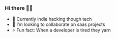 ### Hi there 👋🏼

- 🔭 Currently indie hacking though tech
- 👯 I’m looking to collaborate on saas projects
- ⚡ Fun fact: When a developer is tired they yarn
